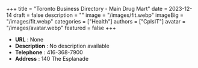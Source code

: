 +++
title = "Toronto Business Directory - Main Drug Mart"
date = 2023-12-14
draft = false
description = ""
image = "/images/fit.webp"
imageBig = "/images/fit.webp"
categories = ["Health"]
authors = ["CplsIT"]
avatar = "/images/avatar.webp"
featured = false
+++


* **URL** :  None
* **Description** : No description available
* **Telephone** : 416-368-7900
* **Address** : 140 The Esplanade